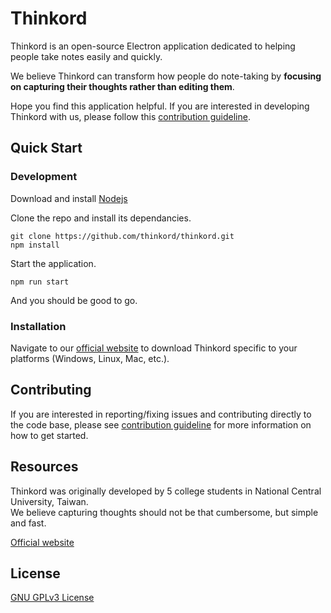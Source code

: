 # Thinkord
<!-- <img src="./app/asset/thinkord.png" width="600"> -->

Thinkord is an open-source Electron application dedicated to helping people take notes easily and quickly.

We believe Thinkord can transform how people do note-taking by **focusing on capturing their thoughts rather than editing them**.

Hope you find this application helpful. If you are interested in developing Thinkord with us, please follow this [contribution guideline](#contributing).

## Quick Start

### Development
Download and install <a href="https://nodejs.org/en/download/">Nodejs</a> 

Clone the repo and install its dependancies.
```
git clone https://github.com/thinkord/thinkord.git
npm install
```

Start the application.
```
npm run start
```

And you should be good to go.

### Installation
Navigate to our <a href="https://thinkord.github.io/thinkord/">official website</a> to download Thinkord specific to your platforms (Windows, Linux, Mac, etc.).

## Contributing
If you are interested in reporting/fixing issues and contributing directly to the code base, please see <a href="docs/contributing.md">contribution guideline</a> for more information on how to get started.

## Resources
Thinkord was originally developed by 5 college students in National Central University, Taiwan.  
We believe capturing thoughts should not be that cumbersome, but simple and fast. 

<a href="https://thinkord.github.io/thinkord/">Official website</a>


## License
<a href="https://github.com/thinkord/thinkord/blob/master/LICENSE">GNU GPLv3 License</a>